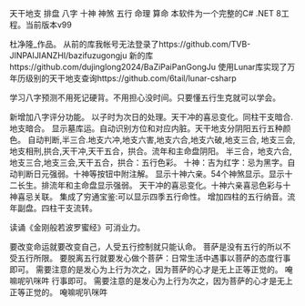 天干地支 排盘 八字 十神 神煞 五行 命理 算命 本软件为一个完整的C# .NET 8工程。当前版本v99

杜净隆_作品。 从前的库我帐号无法登录了https://github.com/TVB-JINPAIJIANZHI/bazifuzugongju 
新的库https://github.com/dujinglong2024/BaZiPaiPanGongJu
使用Lunar库实现了万年历级别的天干地支查询https://github.com/6tail/lunar-csharp

学习八字预测不用死记硬背。不用担心没时间。只要懂五行生克就可以学会。

新增加八字评分功能。 以子时为次日的处理。天干冲的喜忌变化。同柱干支暗合.地支暗合。 显示墓库运。自动识别方位和对应内脏。天干地支分阴阳五行五种颜色。 自动判断,半三合.地支六冲,地支六害,地支六合,地支六破,地支三合, 地支三会,地支相刑,拱合,天干冲,天干五合，拱合。流年和主命盘阴阳。 半三合，地支六合,地支三合,地支三会,天干五合，拱合：五行色彩。 十神：吉为红字：忌为黑字。自动判断日元强弱。十神等按钮中附注解。 显示十神六亲。54个神煞显示。显示十二长生。排流年和主命盘显示强弱。 天干冲的喜忌变化。十神六亲喜忌色彩与十神喜忌关联。 集成了穷通宝鉴:可以显示四季五行命性。 增加四柱的五行纳音。流年副盘。四柱干支流转。

读诵《金刚般若波罗蜜经》可消业力。

要改变命运就要改变自己，人受五行控制就只能认命。 菩萨是没有五行的所以不受五行所限。 要脱离五行就要发心做个菩萨：日常生活中遇事以菩萨的态度行事即可。 需要注意的是发心为上行为次之，因为菩萨的心才是无上正等正觉的。 唵嘛呢叭咪吽 行事即可。 需要注意的是发心为上行为次之，因为菩萨的心才是无上正等正觉的。 唵嘛呢叭咪吽
